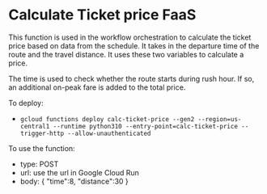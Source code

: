 # Calculate Ticket price FaaS
This function is used in the workflow orchestration to calculate the ticket price based on data from the schedule. It takes in the departure time of the route and the travel distance. It uses these two variables to calculate a price.

The time is used to check whether the route starts during rush hour. If so, an additional on-peak fare is added to the total price.

To deploy:
- `gcloud functions deploy calc-ticket-price --gen2 --region=us-central1 --runtime python310 --entry-point=calc-ticket-price --trigger-http --allow-unauthenticated`

To use the function:
- type: POST
- url: use the url in Google Cloud Run
- body: {
	"time":8,
  "distance":30
}
